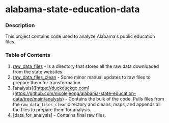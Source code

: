 # alabama-state-education-data

### Description

This project contains code used to analyze Alabama's public education files. 

### Table of Contents
1. [raw_data_files](https://github.com/nicolejeong/alabama-state-education-data/tree/main/raw_data_files) - Is a directory that stores all the raw data downloaded from the state websites.
2. [raw_data_files_clean](https://github.com/nicolejeong/alabama-state-education-data/tree/main/raw_data_files_clean) - Some minor manual updates to raw files to prepare them for transformation. 
3. [analysis]([https://duckduckgo.com](https://github.com/nicolejeong/alabama-state-education-data/tree/main/analysis) - Contains the bulk of the code. Pulls files from the `raw_data_files_clean` directory and cleans, maps, and appends all the files to prepare them for analysis. 
4. [data_for_analysis] - Contains final raw files.
